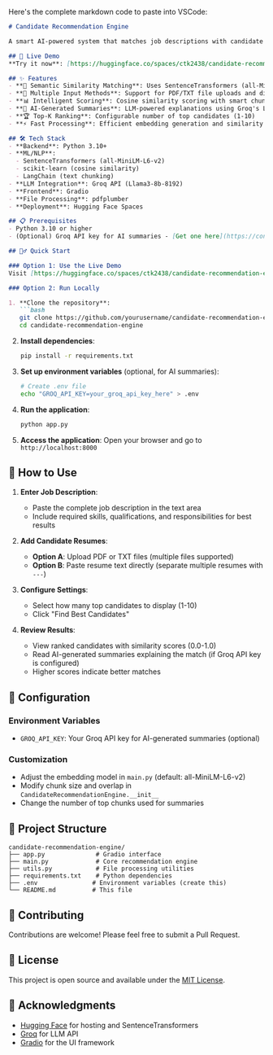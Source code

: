 Here's the complete markdown code to paste into VSCode:

```markdown
# Candidate Recommendation Engine

A smart AI-powered system that matches job descriptions with candidate resumes using semantic similarity analysis and generates intelligent summaries explaining why each candidate is a great fit.

## 🚀 Live Demo
**Try it now**: [https://huggingface.co/spaces/ctk2438/candidate-recommendation-engine](https://huggingface.co/spaces/ctk2438/candidate-recommendation-engine)

## ✨ Features
- **🧠 Semantic Similarity Matching**: Uses SentenceTransformers (all-MiniLM-L6-v2) for deep text understanding beyond keyword matching
- **📄 Multiple Input Methods**: Support for PDF/TXT file uploads and direct text input
- **📊 Intelligent Scoring**: Cosine similarity scoring with smart chunking for long documents
- **🤖 AI-Generated Summaries**: LLM-powered explanations using Groq's Llama3-8b model (optional)
- **🏆 Top-K Ranking**: Configurable number of top candidates (1-10)
- **⚡ Fast Processing**: Efficient embedding generation and similarity computation

## 🛠️ Tech Stack
- **Backend**: Python 3.10+
- **ML/NLP**: 
  - SentenceTransformers (all-MiniLM-L6-v2)
  - scikit-learn (cosine similarity)
  - LangChain (text chunking)
- **LLM Integration**: Groq API (Llama3-8b-8192)
- **Frontend**: Gradio
- **File Processing**: pdfplumber
- **Deployment**: Hugging Face Spaces

## 📋 Prerequisites
- Python 3.10 or higher
- (Optional) Groq API key for AI summaries - [Get one here](https://console.groq.com)

## 🏃‍♂️ Quick Start

### Option 1: Use the Live Demo
Visit [https://huggingface.co/spaces/ctk2438/candidate-recommendation-engine](https://huggingface.co/spaces/ctk2438/candidate-recommendation-engine)

### Option 2: Run Locally

1. **Clone the repository**:
   ```bash
   git clone https://github.com/yourusername/candidate-recommendation-engine.git
   cd candidate-recommendation-engine
   ```

2. **Install dependencies**:
   ```bash
   pip install -r requirements.txt
   ```

3. **Set up environment variables** (optional, for AI summaries):
   ```bash
   # Create .env file
   echo "GROQ_API_KEY=your_groq_api_key_here" > .env
   ```

4. **Run the application**:
   ```bash
   python app.py
   ```
   
5. **Access the application**:
   Open your browser and go to `http://localhost:8000`

## 📖 How to Use

1. **Enter Job Description**: 
   - Paste the complete job description in the text area
   - Include required skills, qualifications, and responsibilities for best results

2. **Add Candidate Resumes**:
   - **Option A**: Upload PDF or TXT files (multiple files supported)
   - **Option B**: Paste resume text directly (separate multiple resumes with `---`)

3. **Configure Settings**:
   - Select how many top candidates to display (1-10)
   - Click "Find Best Candidates"

4. **Review Results**:
   - View ranked candidates with similarity scores (0.0-1.0)
   - Read AI-generated summaries explaining the match (if Groq API key is configured)
   - Higher scores indicate better matches

## 🔧 Configuration

### Environment Variables
- `GROQ_API_KEY`: Your Groq API key for AI-generated summaries (optional)

### Customization
- Adjust the embedding model in `main.py` (default: all-MiniLM-L6-v2)
- Modify chunk size and overlap in `CandidateRecommendationEngine.__init__`
- Change the number of top chunks used for summaries

## 📁 Project Structure
```
candidate-recommendation-engine/
├── app.py              # Gradio interface
├── main.py             # Core recommendation engine
├── utils.py            # File processing utilities
├── requirements.txt    # Python dependencies
├── .env               # Environment variables (create this)
└── README.md          # This file
```

## 🤝 Contributing
Contributions are welcome! Please feel free to submit a Pull Request.

## 📄 License
This project is open source and available under the [MIT License](LICENSE).

## 🙏 Acknowledgments
- [Hugging Face](https://huggingface.co/) for hosting and SentenceTransformers
- [Groq](https://groq.com/) for LLM API
- [Gradio](https://gradio.app/) for the UI framework